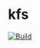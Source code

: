 # kfs

[![Build](https://github.com/lazyxu/kfs/actions/workflows/main.yml/badge.svg)](https://github.com/lazyxu/kfs/actions/workflows/main.yml)
